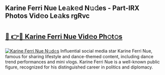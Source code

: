 ## Karine Ferri Nue Le𝚊k𝚎d N𝚞𝚍es - Part-lRX Photos Vid𝚎o Le𝚊ks rgRvc

# <h2><a href="http://fba5n93.evod.top/?m=Karine+Ferri+Nue">🔗 👉🔴 Karine Ferri Nue Vid𝚎o Ph𝚘t𝚘s</a></h2>

[![Karine Ferri Nue N𝚞d𝚎s](https://i.imgur.com/8V9OHl7.gif)](http://fba5n93.evod.top/?m=Karine+Ferri+Nue)
Influential social media star Karine Ferri Nue, famous for sharing lifestyle and dance-themed content, including dance trend performances and mini vlogs. Karine Ferri Nue is a well-known public figure, recognized for his distinguished career in politics and diplomacy. 
